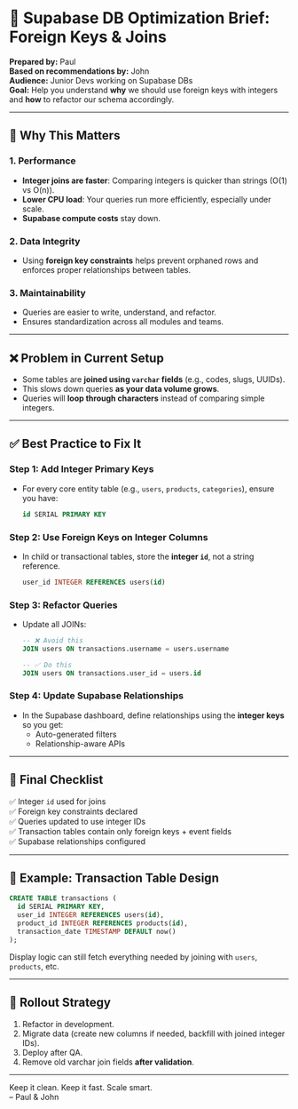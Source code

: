
# 🚀 Supabase DB Optimization Brief: Foreign Keys & Joins

**Prepared by:** Paul  
**Based on recommendations by:** John  
**Audience:** Junior Devs working on Supabase DBs  
**Goal:** Help you understand **why** we should use foreign keys with integers and **how** to refactor our schema accordingly.

---

## 🧠 Why This Matters

### 1. **Performance**
- **Integer joins are faster**: Comparing integers is quicker than strings (O(1) vs O(n)).
- **Lower CPU load**: Your queries run more efficiently, especially under scale.
- **Supabase compute costs** stay down.

### 2. **Data Integrity**
- Using **foreign key constraints** helps prevent orphaned rows and enforces proper relationships between tables.

### 3. **Maintainability**
- Queries are easier to write, understand, and refactor.
- Ensures standardization across all modules and teams.

---

## ❌ Problem in Current Setup

- Some tables are **joined using `varchar` fields** (e.g., codes, slugs, UUIDs).
- This slows down queries **as your data volume grows**.
- Queries will **loop through characters** instead of comparing simple integers.

---

## ✅ Best Practice to Fix It

### Step 1: Add Integer Primary Keys
- For every core entity table (e.g., `users`, `products`, `categories`), ensure you have:
  ```sql
  id SERIAL PRIMARY KEY
  ```

### Step 2: Use Foreign Keys on Integer Columns
- In child or transactional tables, store the **integer `id`**, not a string reference.
  ```sql
  user_id INTEGER REFERENCES users(id)
  ```

### Step 3: Refactor Queries
- Update all JOINs:
  ```sql
  -- ❌ Avoid this
  JOIN users ON transactions.username = users.username

  -- ✅ Do this
  JOIN users ON transactions.user_id = users.id
  ```

### Step 4: Update Supabase Relationships
- In the Supabase dashboard, define relationships using the **integer keys** so you get:
  - Auto-generated filters
  - Relationship-aware APIs

---

## 🧪 Final Checklist

✅ Integer `id` used for joins  
✅ Foreign key constraints declared  
✅ Queries updated to use integer IDs  
✅ Transaction tables contain only foreign keys + event fields  
✅ Supabase relationships configured

---

## 📌 Example: Transaction Table Design

```sql
CREATE TABLE transactions (
  id SERIAL PRIMARY KEY,
  user_id INTEGER REFERENCES users(id),
  product_id INTEGER REFERENCES products(id),
  transaction_date TIMESTAMP DEFAULT now()
);
```

Display logic can still fetch everything needed by joining with `users`, `products`, etc.

---

## 🔁 Rollout Strategy

1. Refactor in development.
2. Migrate data (create new columns if needed, backfill with joined integer IDs).
3. Deploy after QA.
4. Remove old varchar join fields **after validation**.

---

Keep it clean. Keep it fast. Scale smart.  
– Paul & John
